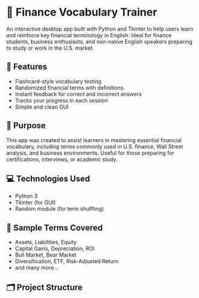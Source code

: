 # 📘 Finance Vocabulary Trainer

An interactive desktop app built with Python and Tkinter to help users learn and reinforce key financial terminology in English. Ideal for finance students, business enthusiasts, and non-native English speakers preparing to study or work in the U.S. market.

## 📌 Features

- Flashcard-style vocabulary testing
- Randomized financial terms with definitions
- Instant feedback for correct and incorrect answers
- Tracks your progress in each session
- Simple and clean GUI

## 🎯 Purpose

This app was created to assist learners in mastering essential financial vocabulary, including terms commonly used in U.S. finance, Wall Street analysis, and business environments. Useful for those preparing for certifications, interviews, or academic study.

## 💻 Technologies Used

- Python 3
- Tkinter (for GUI)
- Random module (for term shuffling)

## 🧠 Sample Terms Covered

- Assets, Liabilities, Equity  
- Capital Gains, Depreciation, ROI  
- Bull Market, Bear Market  
- Diversification, ETF, Risk-Adjusted Return  
- and many more...

## 🗂️ Project Structure


